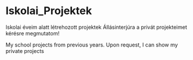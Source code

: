 # Iskolai_Projektek
Iskolai éveim alatt létrehozott projektek
Állásinterjúra a privát projekteimet kérésre megmutatom!

My school projects from previous years.
Upon request, I can show my private projects
